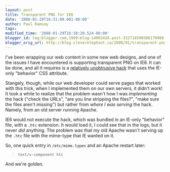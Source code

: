```yaml
---
layout: post
title: Transparent PNG for IE6
date: '2008-01-29T16:31:00.001-08:00'
author: Paul Ramsey
tags: 
modified_time: '2008-01-29T16:38:20.524-08:00'
blogger_id: tag:blogger.com,1999:blog-14903426.post-322718598586170988
blogger_orig_url: http://blog.cleverelephant.ca/2008/01/transparent-png-for-ie6.html
---
```


I've been wrapping our web content in some new web designs, and one of the issues I have encountered is supporting transparent PNG on IE6.  It can be done, and all it requires is a [relatively unobtrusive hack](http://www.twinhelix.com/css/iepngfix/) that uses the IE-only "behavior" CSS attribute.

Stangely, though, while our web developer could serve pages that worked with this trick, when I implemented them on our own servers, it didn't work!  It took a while to realize that the problem wasn't how I was *implementing* the hack ("check the URLs", "are you line stripping the files?", "make sure the files aren't missing") but rather from *where I was serving* the hack.  Namely, from an old server running Apache.

IE6 would not execute the hack, which was bundled in an IE-only "behavior" file, with a <code>.htc</code> extension.  It would load it, I could see that in the logs, but it never *did* anything.  The problem was that my old Apache wasn't serving up the <code>.htc</code> file with the mime-type that IE wanted on it.

So, one quick entry in <code>/etc/mime.types</code> and an Apache restart later:

<blockquote><code>text/x-component htc</code></blockquote>

And we're golden.